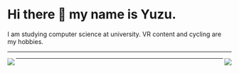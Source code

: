 # Hi there 👋 my name is Yuzu.

I am studying computer science at university. VR content and cycling are my hobbies.


---
<a href="https://github.com/anuraghazra/github-readme-stats">
  <img align="left" src="https://github-readme-stats.vercel.app/api?username=yuzukq&count_private=true&show_icons=true&theme=transparent" />
</a>
<a>
  <img align="right" src="http://github-profile-summary-cards.vercel.app/api/cards/most-commit-language?username=yuzukq&count_private=true&theme=transparent" />
</a> 


---
<!--
### Stack 
<img src="https://skillicons.dev/icons?i=vscode,notion,latex,github,git,blender,unity,discord&theme=dark&perline=10" /> <br /><br />

<img src="https://skillicons.dev/icons?i=arduino,c,cs,python,ruby,rails,html,css,tailwindcss,javascript&theme=dark&perline=10" /> <br /><br />

<img src="https://skillicons.dev/icons?i=linux,ubuntu,bsd,cloudflare,docker,postgresql,sqlite&theme=dark&perline=15" /> <br /><br />
  
### Traning

<img src="https://skillicons.dev/icons?i=nextjs,react&theme=dark&perline=15" /> <br /><br /> -->



